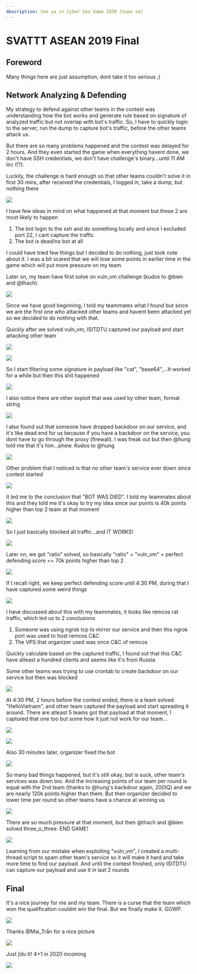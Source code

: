 ```yaml
---
description: See ya in Cyber Sea Game 2020 (hope so)
---
```


# SVATTT ASEAN 2019 Final

## Foreword

Many things here are just assumption, dont take it too serious ;\)

## Network Analyzing & Defending

My strategy to defend against other teams in the contest was understanding how the bot works and generate rule based on signature of analyzed traffic but not overlap with bot's traffic. So, I have to quickly login to the server, run the dump to capture bot's traffic, before the other teams attack us.

But there are so many problems happened and the contest was delayed for 2 hours. And they even started the game when everything havent done, we don't have SSH credentials, we don't have challenge's binary...until 11 AM iirc \(!?\).

Luckily, the challenge is hard enough so that other teams couldn't solve it in first 30 mins, after received the credentials, I logged in, take a dump, but nothing there

![](.gitbook/assets/image%20%2858%29.png)

I have few ideas in mind on what happened at that moment but these 2 are most likely to happen

1. The bot login to the ssh and do something locally and since I excluded port 22, I cant capture the traffic
2. The bot is dead/no bot at all

I could have tried few things but I decided to do nothing, just took note about it. I was a bit scared that we will lose some points in earlier time in the game which will put more pressure on my team.

Later on, my team have first solve on vuln\_vm challenge \(kudos to @bien and @thach\)

![](.gitbook/assets/image%20%2842%29.png)

Since we have good beginning, I told my teammates what I found but since we are the first one who attacked other teams and havent been attacked yet so we decided to do nothing with that.

Quickly after we solved vuln\_vm, ISITDTU captured our payload and start attacking other team

![](.gitbook/assets/image%20%28123%29.png)

![](.gitbook/assets/image%20%2852%29.png)

So I start filtering some signature in payload like "cat", "base64",...It worked for a while but then this shit happened

![](.gitbook/assets/image%20%28240%29.png)

I also notice there are other exploit that was used by other team, format string

![](.gitbook/assets/image%20%28195%29.png)

I also found out that someone have dropped backdoor on our service, and it's like dead end for us because if you have a backdoor on the service, you dont have to go through the proxy \(firewall\). I was freak out but then @hung told me that it's him...phew. Kudos to @hung

![](.gitbook/assets/image%20%28256%29.png)

Other problem that I noticed is that no other team's service ever down since contest started

![](.gitbook/assets/image%20%2865%29.png)

It led me to the conclusion that "BOT WAS DIED". I told my teammates about this and they told me it's okay to try my idea since our points is 40k points higher than top 2 team at that moment

![](.gitbook/assets/image%20%2894%29.png)

So I just basically blocked all traffic...and IT WORKS!

![](.gitbook/assets/image%20%2813%29.png)

Later on, we got "ratio" solved, so basically "ratio" + "vuln\_vm" + perfect defending score == 70k points higher than top 2

![](.gitbook/assets/image%20%28162%29.png)

If I recall right, we keep perfect defending score until 4:30 PM, during that I have captured some weird things

![](.gitbook/assets/image%20%28253%29.png)

I  have discussed about this with my teammates, it looks like remcos rat traffic, which led us to 2 conclusions

1. Someone was using ngrok tcp to mirror our service and then this ngrok port was used to host remcos C&C
2. The VPS that organizer used was once C&C of remcos

Quickly calculate based on the captured traffic, I found out that this C&C have atleast a hundred clients and seems like it's from Russia

Some other teams was trying to use crontab to create backdoor on our service but then was blocked

![](.gitbook/assets/image%20%2833%29.png)

At 4:30 PM, 2 hours before the contest ended, there is a team solved "HelloVietnam", and other team captured the payload and start spreading it around. There are atleast 5 teams got that payload at that moment, I captured that one too but some how it just not work for our team...

![](.gitbook/assets/image%20%2887%29.png)

![](.gitbook/assets/image%20%28153%29.png)

Also 30 minutes later, organizer fixed the bot

![](.gitbook/assets/image%20%2855%29.png)

So many bad things happened, but it's still okay, bot is suck, other team's services was down too. And the increasing points of our team per round is equal with the 2nd team \(thanks to @hung's backdoor again, 200IQ\) and we are nearly 120k points higher than them. But then organizer decided to lower time per round so other teams have a chance at winning us

![](.gitbook/assets/image%20%2888%29.png)

There are so much pressure at that moment, but then @thach and @bien solved three\_o\_three. END GAME!

![](.gitbook/assets/image%20%2847%29.png)

Learning from our mistake when exploiting "vuln\_vm", I created a multi-thread script to spam other team's service so it will make it hard and take more time to find our payload. And until the contest finished, only ISITDTU can capture our payload and use it in last 2 rounds

## Final

It's a nice journey for me and my team. There is a curse that the team which won the qualification couldnt win the final. But we finally make it. GGWP.

![](.gitbook/assets/image%20%289%29.png)

Thanks @Mai\_Trần for a nice picture

![](.gitbook/assets/image%20%2810%29.png)

Just ∫du It! 4+1 in 2020 incoming

![](.gitbook/assets/image%20%28174%29.png)

